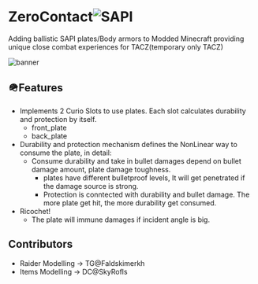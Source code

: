 # ZeroContact![SAPI](https://github.com/user-attachments/assets/86bf9566-0ff9-4b73-876f-5745025e6659)
Adding ballistic SAPI plates/Body armors to Modded Minecraft providing unique close combat experiences for TACZ(temporary only TACZ)

![banner](https://github.com/user-attachments/assets/c1f05642-3308-4063-be00-bcd5c73dc48e)



## 🪖Features
  - Implements 2 Curio Slots to use plates. Each slot calculates durability and protection by itself.
      - front_plate
      - back_plate
  - Durability and protection mechanism defines the NonLinear way to consume the plate, in detail:
      - Consume durability and take in bullet damages depend on bullet damage amount, plate damage toughness.
        - plates have different bulletproof levels, It will get penetrated if the damage source is strong.
        - Protection is conntected with durability and bullet damage. The more plate get hit, the more durability get consumed.
  - Ricochet!
      - The plate will immune damages if incident angle is big.
## Contributors
  - Raider Modelling -> TG@Faldskimerkh
  - Items Modelling -> DC@SkyRofls
